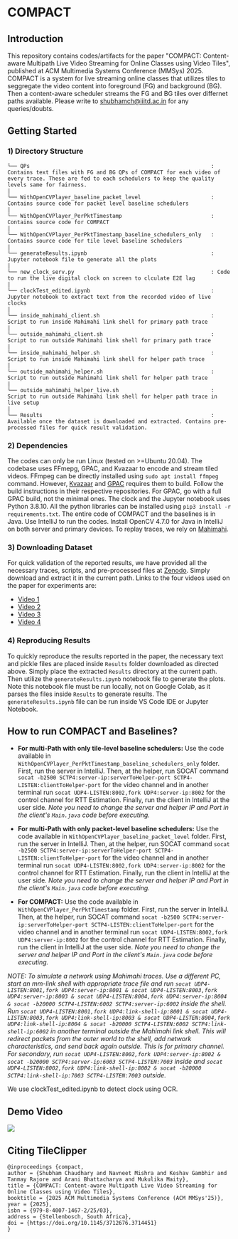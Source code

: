 # COMPACT
## Introduction
This repository contains codes/artifacts for the paper "COMPACT: Content-aware Multipath Live Video Streaming for Online Classes using Video Tiles", published at ACM Multimedia Systems Conference (MMSys) 2025. COMPACT is a system for live streaming online classes that utilizes tiles to seggregate the video content into foreground (FG) and background (BG). Then a content-aware scheduler streams the FG and BG tiles over differnet paths available. Please write to shubhamch@iiitd.ac.in for any queries/doubts.

## Getting Started
### 1) Directory Structure
```
└── QPs                                                         : Contains text files with FG and BG QPs of COMPACT for each video of every trace. These are fed to each schedulers to keep the quality levels same for fairness.
|
└── WithOpenCVPlayer_baseline_packet_level                      : Contains source code for packet level baseline schedulers
|
└── WithOpenCVPlayer_PerPktTimestamp                            : Contains source code for COMPACT
|
└── WithOpenCVPlayer_PerPktTimestamp_baseline_schedulers_only   : Contains source code for tile level baseline schedulers
|              
└── generateResults.ipynb                                       : Jupyter notebook file to generate all the plots
|
└── new_clock_serv.py                                           : Code to run the live digital clock on screen to clculate E2E lag
|
└── clockTest_edited.ipynb                                      : Jupyter notebook to extract text from the recorded video of live clocks
|
└── inside_mahimahi_client.sh                                   : Script to run inside Mahimahi link shell for primary path trace
|
└── outside_mahimahi_client.sh                                  : Script to run outside Mahimahi link shell for primary path trace
|
└── inside_mahimahi_helper.sh                                   : Script to run inside Mahimahi link shell for helper path trace
|
└── outside_mahimahi_helper.sh                                  : Script to run outside Mahimahi link shell for helper path trace
|
└── outside_mahimahi_helper_live.sh                             : Script to run outside Mahimahi link shell for helper path trace in live setup
|
└── Results                                                     : Available once the dataset is downloaded and extracted. Contains pre-processed files for quick result validation.

```

### 2) Dependencies
The codes can only be run Linux (tested on >=Ubuntu 20.04). The codebase uses FFmepg, GPAC, and Kvazaar to encode and stream tiled videos. FFmpeg can be directly installed using `sudo apt install ffmpeg` command. However, [Kvazaar](https://github.com/ultravideo/kvazaar) and [GPAC](https://github.com/gpac/gpac/wiki/Build-Introduction) requires them to build. Follow the build instructions in their respective repositories. For GPAC, go with a full GPAC build, not the minimal ones. The clock and the Jupyter notebook uses Python 3.8.10. All the python libraries can be installed using `pip3 install -r requirements.txt`. The entire code of COMPACT and the baselines is in Java. Use IntelliJ to run the codes. Install OpenCV 4.7.0 for Java in IntelliJ on both server and primary devices. To replay traces, we rely on [Mahimahi](http://mahimahi.mit.edu/).

### 3) Downloading Dataset 
For quick validation of the reported results, we have provided all the necessary traces, scripts, and pre-processed files at [Zenodo](https://doi.org/10.5281/zenodo.14740088). Simply download and extract it in the current path. Links to the four videos used on the paper for experiments are:
- [Video 1](https://www.youtube.com/watch?v=wiNXzydta4c)
- [Video 2](https://www.youtube.com/watch?v=XtlwSmJfUs4)
- [Video 3](https://www.youtube.com/watch?v=RPbtzWgzD9M)
- [Video 4](https://www.youtube.com/watch?v=O--rkQNKqls)

### 4) Reproducing Results
To quickly reproduce the results reported in the paper, the necessary text and pickle files are placed inside `Results` folder downloaded as directed above. Simply place the extracted `Results` directory at the current path. Then utilize the `generateResults.ipynb` notebook file to generate the plots. Note this notebook file must be run locally, not on Google Colab, as it parses the files inside `Results` to generate results. The `generateResults.ipynb` file can be run inside VS Code IDE or Jupyter Notebook.

## How to run COMPACT and Baselines?
- **For multi-Path with only tile-level baseline schedulers:**
Use the code available in `WithOpenCVPlayer_PerPktTimestamp_baseline_schedulers_only` folder. First, run the server in IntelliJ. Then, at the helper, run SOCAT command `socat -b2500 SCTP4:server-ip:serverToHelper-port SCTP4-LISTEN:clientToHelper-port` for the video channel and in another terminal run `socat UDP4-LISTEN:8002,fork UDP4:server-ip:8002` for the control channel for RTT Estimation. Finally, run the client in IntelliJ at the user side. *Note you need to change the server and helper IP and Port in the client's `Main.java` code before executing.*

- **For multi-Path with only packet-level baseline schedulers:**
Use the code available in `WithOpenCVPlayer_baseline_packet_level` folder. First, run the server in IntelliJ. Then, at the helper, run SOCAT command `socat -b2500 SCTP4:server-ip:serverToHelper-port SCTP4-LISTEN:clientToHelper-port` for the video channel and in another terminal run `socat UDP4-LISTEN:8002,fork UDP4:server-ip:8002` for the control channel for RTT Estimation. Finally, run the client in IntelliJ at the user side. *Note you need to change the server and helper IP and Port in the client's `Main.java` code before executing.*

- **For COMPACT:**
Use the code available in `WithOpenCVPlayer_PerPktTimestamp` folder. First, run the server in IntelliJ. Then, at the helper, run SOCAT command `socat -b2500 SCTP4:server-ip:serverToHelper-port SCTP4-LISTEN:clientToHelper-port` for the video channel and in another terminal run `socat UDP4-LISTEN:8002,fork UDP4:server-ip:8002` for the control channel for RTT Estimation. Finally, run the client in IntelliJ at the user side. *Note you need to change the server and helper IP and Port in the client's `Main.java` code before executing.*

*NOTE: To simulate a network using Mahimahi traces. Use a different PC, start an mm-link shell with appropriate trace file and run `socat UDP4-LISTEN:8001,fork UDP4:server-ip:8001 & socat UDP4-LISTEN:8003,fork UDP4:server-ip:8003 & socat UDP4-LISTEN:8004,fork UDP4:server-ip:8004 & socat -b20000 SCTP4-LISTEN:6002 SCTP4:server-ip:6002` inside the shell. Run `socat UDP4-LISTEN:8001,fork UDP4:link-shell-ip:8001 & socat UDP4-LISTEN:8003,fork UDP4:link-shell-ip:8003 & socat UDP4-LISTEN:8004,fork UDP4:link-shell-ip:8004 & socat -b20000 SCTP4-LISTEN:6002 SCTP4:link-shell-ip:6002` in another terminal outside the Mahimahi link shell. This will redirect packets from the outer world to the shell, add network characteristics, and send back again outside. This is for primary channel. For secondary, run `socat UDP4-LISTEN:8002,fork UDP4:server-ip:8002 & socat -b20000 SCTP4:server-ip:6003 SCTP4-LISTEN:7003` inside and `socat UDP4-LISTEN:8002,fork UDP4:link-shell-ip:8002 & socat -b20000 SCTP4:link-shell-ip:7003 SCTP4-LISTEN:7003` outside.*

We use clockTest_edited.ipynb to detect clock using OCR.

## Demo Video
[![](https://drive.google.com/file/d/1utVCg4F4r_Xn3sbA2EZFZu03TcXxu44r/view?usp=drive_link)](https://drive.google.com/file/d/1utVCg4F4r_Xn3sbA2EZFZu03TcXxu44r/view?usp=drive_link)

## Citing TileClipper
```
@inproceedings {compact,
author = {Shubham Chaudhary and Navneet Mishra and Keshav Gambhir and Tanmay Rajore and Arani Bhattacharya and Mukulika Maity},
title = {COMPACT: Content-aware Multipath Live Video Streaming for Online Classes using Video Tiles},
booktitle = {2025 ACM Multimedia Systems Conference (ACM MMSys'25)},
year = {2025},
isbn = {979-8-4007-1467-2/25/03},
address = {Stellenbosch, South Africa},
doi = {https://doi.org/10.1145/3712676.3714451}
}
```
